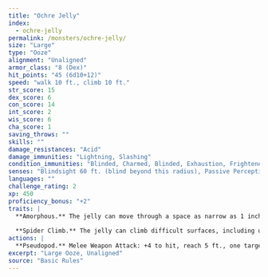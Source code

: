 ```yaml
---
title: "Ochre Jelly"
index:
  - ochre-jelly
permalink: /monsters/ochre-jelly/
size: "Large"
type: "Ooze"
alignment: "Unaligned"
armor_class: "8 (Dex)"
hit_points: "45 (6d10+12)"
speed: "walk 10 ft., climb 10 ft."
str_score: 15
dex_score: 6
con_score: 14
int_score: 2
wis_score: 6
cha_score: 1
saving_throws: ""
skills: ""
damage_resistances: "Acid"
damage_immunities: "Lightning, Slashing"
condition_immunities: "Blinded, Charmed, Blinded, Exhaustion, Frightened, Prone"
senses: "Blindsight 60 ft. (blind beyond this radius), Passive Perception 8"
languages: ""
challenge_rating: 2
xp: 450
proficiency_bonus: "+2"
traits: |
  **Amorphous.** The jelly can move through a space as narrow as 1 inch wide without squeezing.
  
  **Spider Climb.** The jelly can climb difficult surfaces, including upside down on ceilings, without needing to make an ability check.
actions: |
  **Pseudopod.** Melee Weapon Attack: +4 to hit, reach 5 ft., one target. Hit: 9 (2d6 + 2) bludgeoning damage plus 3 (1d6) acid damage.  
excerpt: "Large Ooze, Unaligned"
source: "Basic Rules"
---
```

